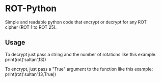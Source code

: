 # ROT-Python
Simple and readable python code that encrypt or decrypt for any ROT cipher (ROT 1 to ROT 25).

## Usage

To decrypt just pass a string and the number of rotations like this example: print(rot('sultan',13))

To encrypt, just pass a "True" argument to the function like this example: print(rot('sultan',13,True))
